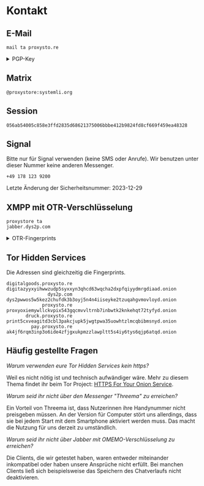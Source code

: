 # Kontakt

## E-Mail

<code>mail <span class="ritole">ta</span> proxysto.re</code>

<details>
       <summary class="mb-3">PGP-Key</summary>

    -----BEGIN PGP PUBLIC KEY BLOCK-----

    xjMEYDTxBBYJKwYBBAHaRw8BAQdAbmZi0s0dITzWYzsy1myZvPlSz9ChsWbE80Mt
    g2ghZRPNHXByb3h5c3RvcmUgPG1haWxAcHJveHlzdG8ucmU+wpEEExYIADkWIQRG
    yaiyh4BpBDRyz6B24tTHYs50dgUCZdnk7QUJCWfq7AIbAwULCQgHAgYVCAkKCwIF
    FgIDAQAACgkQduLUx2LOdHargwD+LlFpQWkJuGIvgtdWa7mlyVynvATx7hB0wNr2
    ithUVnoBAPgd2QeaVAh+dPseHSvkgFXrkT/DxFdaLDF6AIEACmgOzjgEYDTxBBIK
    KwYBBAGXVQEFAQEHQH1Y1AXf8v/J6UpDqdXcX2xDObN6xwO3IZresvmd8BdhAwEI
    B8J+BBgWCAAmFiEERsmosoeAaQQ0cs+gduLUx2LOdHYFAmXZ5O0FCQln6uwCGwwA
    CgkQduLUx2LOdHZvEQD+PgJ7RShPrap3QfZoYMFQF6dq7RtWVHjPg/+oAwMASz8A
    +gKIlzlMJ958/ae2rXwGgDHy+ZNjZZIyiKU21QB0l1oL
    =Uwa8
    -----END PGP PUBLIC KEY BLOCK-----

Fingerprint: `46C9 A8B2 8780 6904 3472 CFA0 76E2 D4C7 62CE 7476`
</details>

## Matrix

`@proxystore:systemli.org`

## Session

`056ab54005c858e3ffd2835d68621375006bbbe412b9824fd8cf669f459ea48328`

## Signal

Bitte nur für Signal verwenden (keine SMS oder Anrufe). Wir benutzen unter dieser Nummer keine anderen Messenger.

`+49 178 123 9200`

Letzte Änderung der Sicherheitsnummer: 2023-12-29

## XMPP mit OTR-Verschlüsselung

<code>proxystore <span class="ritole">ta</span> jabber.dys2p.com</code>

<details>
       <summary class="mb-3">OTR-Fingerprints</summary>

* `30D426F8 2B7ACD2C 475D20B3 D3785469 1B0EB5A9`
* `6B9B5483 324F7F61 4F2051E9 6ABA2924 69D8FF47`

</details>

## Tor Hidden Services

Die Adressen sind gleichzeitig die Fingerprints.

```
digitalgoods.proxysto.re digitazyyxyihwwzudp5syxxyn3qhcd63wqcha2dxpfqiyydmrgdiaad.onion
               dys2p.com dys2pwwos5w5kez2chufdk3b3oyj5n4n4iiseyke2tzuqahgvmovloyd.onion
             proxysto.re proxyoxiemywllckvpix543gqcmvvltrnb7inbwtk2knkehqt72tyfyd.onion
       druck.proxysto.re print5cxveagitd3cbl3pakcjupk5jwgtpwa35uowhtzlmcqbibmsnyd.onion
         pay.proxysto.re ak4jf6rqm3inp3o6ide4zfjgxukpmzzlawpltt5s4iy6tys6qjp6atqd.onion
```

## Häufig gestellte Fragen

_Warum verwenden eure Tor Hidden Services kein https?_

Weil es nicht nötig ist und technisch aufwändiger wäre. Mehr zu diesem Thema findet ihr beim Tor Project: [HTTPS For Your Onion Service](https://community.torproject.org/onion-services/advanced/https/).

_Warum seid ihr nicht über den Messenger "Threema" zu erreichen?_

Ein Vorteil von Threema ist, dass Nutzerinnen ihre Handynummer nicht preisgeben müssen. An der Version für Computer stört uns allerdings, dass sie bei jedem Start mit dem Smartphone aktiviert werden muss. Das macht die Nutzung für uns derzeit zu umständlich.

_Warum seid ihr nicht über Jabber mit OMEMO-Verschlüsselung zu erreichen?_

Die Clients, die wir getestet haben, waren entweder miteinander inkompatibel oder haben unsere Ansprüche nicht erfüllt. Bei manchen Clients ließ sich beispielsweise das Speichern des Chatverlaufs nicht deaktivieren.
